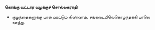 **கொங்கு வட்டார வழக்குச் சொல்லகராதி**
- குழந்தைகளுக்கு பால் ஊட்டும் கிண்ணம். சங்கடையிலெகொழந்தக்கி பாலெ ஊத்து.

